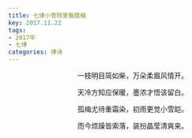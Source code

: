 ```yaml
---
title: 七律小雪院里看腊梅
key: 2017.11.22
tags: 
- 2017年 
- 七律
categories: 律诗
---
```


<p align="center">一枝明目简如柴，万朵柔眉风情开。
</p>
<p align="center">天冷方知应保暖，墨浓才悟该留白。
</p>
<p align="center">孤梅尤待重霜染，初雨更觉小雪皑。
</p>
<p align="center">而今烦躁皆索落，装扮晶莹清爽来。
</p>
